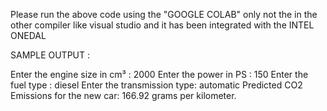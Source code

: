 Please run the above code using the "GOOGLE COLAB" only not the in the other compiler like visual studio and it has been integrated with the INTEL ONEDAL


SAMPLE OUTPUT :

Enter the engine size in cm³ : 2000
Enter the power in PS : 150
Enter the fuel type : diesel
Enter the transmission type: automatic
Predicted CO2 Emissions for the new car: 166.92 grams per kilometer.
